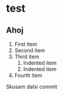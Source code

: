 # test
## Ahoj 
1. First item
2. Second item
3. Third item
    1. Indented item
    2. Indented item
4. Fourth item

Skusam dalsi commit
